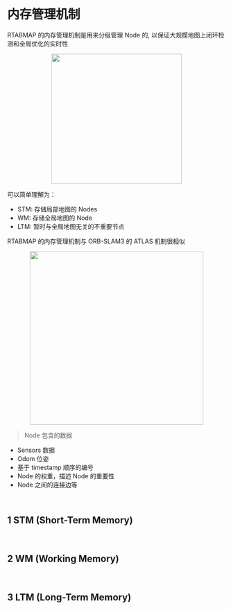 &emsp;
# 内存管理机制


RTABMAP 的内存管理机制是用来分级管理 Node 的, 以保证大规模地图上闭环检测和全局优化的实时性

<div align=center>
    <image src="imgs/memoryModel.png" width=300>
</div>

可以简单理解为：
- STM: 存储局部地图的 Nodes
- WM: 存储全局地图的 Node
- LTM: 暂时与全局地图无关的不重要节点


RTABMAP 的内存管理机制与 ORB-SLAM3 的 ATLAS 机制很相似

<div align=center>
    <image src="imgs/graphRep.png" width=400>
</div>

>Node 包含的数据
- Sensors 数据
- Odom 位姿
- 基于 timestamp 顺序的编号
- Node 的权重，描述 Node 的重要性
- Node 之间的连接边等



&emsp;
## 1 STM (Short-Term Memory)


&emsp;
## 2 WM (Working Memory)


&emsp;
## 3 LTM (Long-Term Memory)


